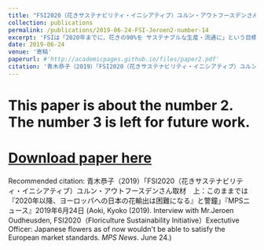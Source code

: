 ```yaml
---
title: "FSI2020（花きサステナビリティ・イニシアティブ）ユルン・アウトフースデンさん取材　上：このままでは、2020年以降、ヨーロッパへの日本の花輸出は困難になる (Interview with Mr.Jeroen Oudheusden, FSI2020（Floriculture Sustainability Initiative）Exectutive Officer: Japanese flowers as of now wouldn't be able to satisfy the European market standards.)"
collection: publications
permalink: /publications/2019-06-24-FSI-Jeroen2-number-14
excerpt: 'FSIは「2020年までに、花きの90%を サステナブルな生産・流通に」という目標を掲げ、国連・世界貿易機関・オランダ政府とのパートナーシップで活動。FSIにはアフリカ、南米の主要生産・輸出団体やダッチ・フラワーグループ、欧州の大手流通小売・資材企業が加盟、世界の花き産業の要所を掌握して、環境にも人にも優しい花産業の未来を築く運動を急展開している。オランダ・アムステルダムで、FSIを率いるユルン・アウトフースデンさんに取材した。ユルンさんは、このままでは「2020年以降、ヨーロッパへの日本の花輸出は不可能になる」と警鐘。OECDや国連の規範を守るべき立場にある政府が定められた義務を履行せず、環境と人々を尊重し保護しようとしなければ、日本政府にもリスクがあり、問題があることになるだろう。調達側から見れば、日本の生産者はデータに欠けるため、他国の花よりサプライチェーンのリスクが高くなる。輸入にも影響しうる。他の生産国は、法令に則り、環境に配慮して生産された花々を市場に出しているので、対応しなければ、日本企業は、残った品しか調達できないリスクにさらされる。日本は日持ちしか気にしないなら、日本に売れということになり、これでは日本はゲームの敗者になってしまうのではないか。'
date: 2019-06-24
venue: '寄稿'
paperurl: #'http://academicpages.github.io/files/paper2.pdf'
citation: '青木恭子（2019）「FSI2020（花きサステナビリティ・イニシアティブ）ユルン・アウトフースデンさん取材　上：このままでは『2020年以降、ヨーロッパへの日本の花輸出は困難になる』と警鐘」『MPSニュース』2019年6月24日 (Aoki, Kyoko (2019). Interview with Mr.Jeroen Oudheusden, FSI2020（Floriculture Sustainability Initiative）Exectutive Officer: Japanese flowers as of now wouldn't be able to satisfy the European market standards. <i> MPS News</i>. June 24.)'
---
```

# This paper is about the number 2. The number 3 is left for future work.

# [Download paper here](http://academicpages.github.io/files/paper2.pdf)

Recommended citation: 青木恭子（2019）「FSI2020（花きサステナビリティ・イニシアティブ）ユルン・アウトフースデンさん取材　上：このままでは『2020年以降、ヨーロッパへの日本の花輸出は困難になる』と警鐘」『MPSニュース』2019年6月24日 (Aoki, Kyoko (2019). Interview with Mr.Jeroen Oudheusden, FSI2020（Floriculture Sustainability Initiative）Exectutive Officer: Japanese flowers as of now wouldn't be able to satisfy the European market standards. <i> MPS News</i>. June 24.)
